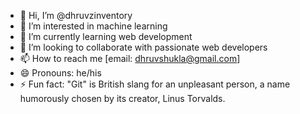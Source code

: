 - 👋 Hi, I’m @dhruvzinventory
- 👀 I’m interested in machine learning 
- 🌱 I’m currently learning web development
- 💞️ I’m looking to collaborate with passionate web developers
- 📫 How to reach me [email: dhruvshukla@gmail.com]
- 😄 Pronouns: he/his
- ⚡ Fun fact: "Git" is British slang for an unpleasant person, a name humorously chosen by its creator, Linus Torvalds.

<!---
dhruvzinventory/dhruvzinventory is a ✨ special ✨ repository because its `README.md` (this file) appears on your GitHub profile.
You can click the Preview link to take a look at your changes.
--->
